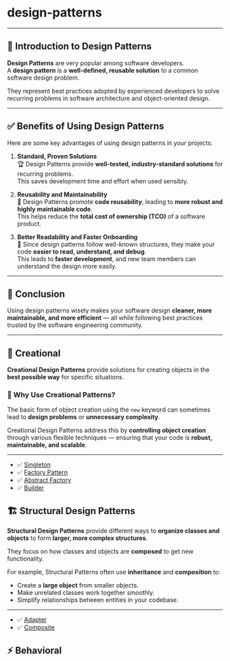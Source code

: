 # design-patterns
---

## 🎯 Introduction to Design Patterns

**Design Patterns** are very popular among software developers.  
A **design pattern** is a **well-defined, reusable solution** to a common software design problem.

They represent best practices adopted by experienced developers to solve recurring problems in software architecture and object-oriented design.

---

## ✅ Benefits of Using Design Patterns

Here are some key advantages of using design patterns in your projects:

1. **Standard, Proven Solutions**  
   🏆 Design Patterns provide **well-tested, industry-standard solutions** for recurring problems.  
   This saves development time and effort when used sensibly.

2. **Reusability and Maintainability**  
   🔄 Design Patterns promote **code reusability**, leading to **more robust and highly maintainable code**.  
   This helps reduce the **total cost of ownership (TCO)** of a software product.

3. **Better Readability and Faster Onboarding**  
   📖 Since design patterns follow well-known structures, they make your code **easier to read, understand, and debug**.  
   This leads to **faster development**, and new team members can understand the design more easily.

---

## 🚀 Conclusion

Using design patterns wisely makes your software design **cleaner, more maintainable, and more efficient** — all while following best practices trusted by the software engineering community.

---



## 🚀 **Creational**
**Creational Design Patterns** provide solutions for creating objects in the **best possible way** for specific situations.


### 📌 Why Use Creational Patterns?

The basic form of object creation using the `new` keyword can sometimes lead to **design problems** or **unnecessary complexity**.

Creational Design Patterns address this by **controlling object creation** through various flexible techniques — ensuring that your code is **robust, maintainable, and scalable**.

---
- ✅ [Singleton](https://github.com/harinathatechnical/design-patterns/tree/main/src/main/java/org/creational/singleton) 
- ✅ [Factory Pattern](https://github.com/harinathatechnical/design-patterns/tree/main/src/main/java/org/creational/factory)
- ✅ [Abstract Factory](https://github.com/harinathatechnical/design-patterns/tree/main/src/main/java/org/creational/abstractfactory)
- ✅ [Builder](http://github.com/harinathatechnical/design-patterns/tree/main/src/main/java/org/creational/builder)


## 🏗️ Structural Design Patterns

**Structural Design Patterns** provide different ways to **organize classes and objects** to form **larger, more complex structures**.

They focus on how classes and objects are **composed** to get new functionality.

For example, Structural Patterns often use **inheritance** and **composition** to:
- Create a **large object** from smaller objects.
- Make unrelated classes work together smoothly.
- Simplify relationships between entities in your codebase.

---
- ✅ [Adapter]()
- ✅ [Composite]()


## ⚡ **Behavioral**
